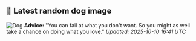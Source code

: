 ## 🐶 Latest random dog image
![Dog](https://images.dog.ceo/breeds/terrier-border/n02093754_6221.jpg)
**Advice:** "You can fail at what you don't want. So you might as well take a chance on doing what you love."
*Updated: 2025-10-10 16:41 UTC*
